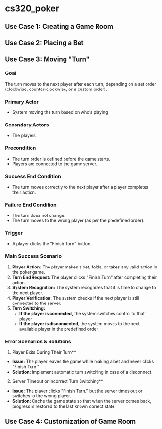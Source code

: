 # cs320_poker

## Use Case 1: Creating a Game Room



## Use Case 2: Placing a Bet



## Use Case 3: Moving "Turn"

### **Goal**  
The turn moves to the next player after each turn, depending on a set order (clockwise, counter-clockwise, or a custom order).  

### **Primary Actor**  
- System moving the turn based on who’s playing  

### **Secondary Actors**  
- The players  

### **Precondition**  
- The turn order is defined before the game starts.  
- Players are connected to the game server.  

### **Success End Condition**  
- The turn moves correctly to the next player after a player completes their action.  

### **Failure End Condition**  
- The turn does not change.  
- The turn moves to the wrong player (as per the predefined order).  

### **Trigger**  
- A player clicks the "Finish Turn" button.  

### **Main Success Scenario**  
1. **Player Action:** The player makes a bet, folds, or takes any valid action in the poker game.  
2. **Turn End Request:** The player clicks "Finish Turn" after completing their action.  
3. **System Recognition:** The system recognizes that it is time to change to the next player.  
4. **Player Verification:** The system checks if the next player is still connected to the server.  
5. **Turn Switching:**  
   - **If the player is connected,** the system switches control to that player.  
   - **If the player is disconnected,** the system moves to the next available player in the predefined order.  

### **Error Scenarios & Solutions**  
1. Player Exits During Their Turn**  
- **Issue:** The player leaves the game while making a bet and never clicks "Finish Turn."  
- **Solution:** Implement automatic turn switching in case of a disconnect.  

2. Server Timeout or Incorrect Turn Switching**  
- **Issue:** The player clicks "Finish Turn," but the server times out or switches to the wrong player.  
- **Solution:** Cache the game state so that when the server comes back, progress is restored to the last known correct state.  


## Use Case 4: Customization of Game Room
